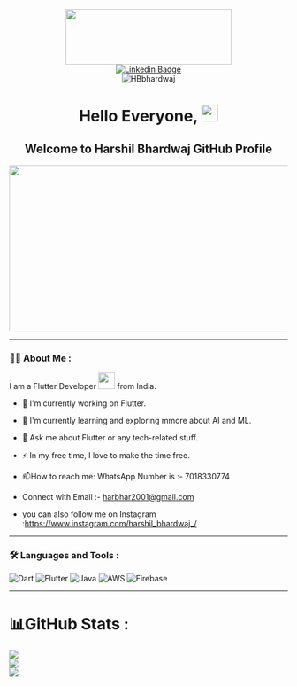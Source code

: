 <div id="header" align="center">
  <img src="https://media.giphy.com/media/USV0ym3bVWQJJmNu3N/giphy.gif" width="300" height="100"/>
  
  <div id="badges">
  <a href=https://www.linkedin.com/in/harshil-bhardwaj-5525b7212/>
    <img src="https://img.shields.io/badge/Linkedin-blue?style=for-the-badge&logo=stackoverflow&logoColor=white" alt="Linkedin Badge"/>
  </a>
</div>
<img src="https://komarev.com/ghpvc/?username=your-github-HBbhardwaj&style=flat-square&color=blue" alt="HBbhardwaj"/>
  <h1>
  Hello Everyone,
  <img src="https://media.giphy.com/media/hvRJCLFzcasrR4ia7z/giphy.gif" width="30px"/>
  <h2>
  Welcome to Harshil Bhardwaj GitHub Profile
  </h2>
</h1>

</div>


<div align="center">
  <img src="https://media.giphy.com/media/dWesBcTLavkZuG35MI/giphy.gif" width="700" height="300"/>
 
</div>
  
  
---

### :woman_technologist: About Me :

  I am a Flutter Developer <img src="https://media.giphy.com/media/WUlplcMpOCEmTGBtBW/giphy.gif" width="30"> from India.
  - :telescope: I'm currently working on Flutter.

- :seedling: I'm currently learning and exploring mmore about AI and ML.
- :speech_balloon: Ask me about Flutter or any tech-related stuff.

- :zap: In my free time, I love to make the time free.

- :mailbox:How to reach me: WhatsApp Number is :- 7018330774
- Connect with Email :- harbhar2001@gmail.com
- you can also follow me on Instagram :https://www.instagram.com/harshil_bhardwaj_/

---

### :hammer_and_wrench: Languages and Tools :

![Dart](https://img.shields.io/badge/dart-%230175C2.svg?style=for-the-badge&logo=dart&logoColor=white) ![Flutter](https://img.shields.io/badge/Flutter-%230095D5.svg?style=for-the-badge&logo=Flutter&logoColor=white) ![Java](https://img.shields.io/badge/java-%23ED8B00.svg?style=for-the-badge&logo=java&logoColor=white) ![AWS](https://img.shields.io/badge/AWS-%23FF9900.svg?style=for-the-badge&logo=amazon-aws&logoColor=white) ![Firebase](https://img.shields.io/badge/firebase-%23039BE5.svg?style=for-the-badge&logo=firebase) 

---

# 📊GitHub Stats :
![](https://github-readme-stats.vercel.app/api?username=HBbhardwaj&theme=flag-india&hide_border=true&include_all_commits=false&count_private=false)<br/>
![](https://github-readme-streak-stats.herokuapp.com/?user=HBbhardwaj&theme=flag-india&hide_border=true)<br/>
![](https://github-readme-stats.vercel.app/api/top-langs/?username=HBbhardwaj&theme=flag-india&hide_border=true&include_all_commits=false&count_private=false&layout=compact)


